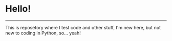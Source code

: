 # Hello!

---
This is reposetory where I test code and other stuff, I'm new here, but not new to coding in Python, so... yeah!
